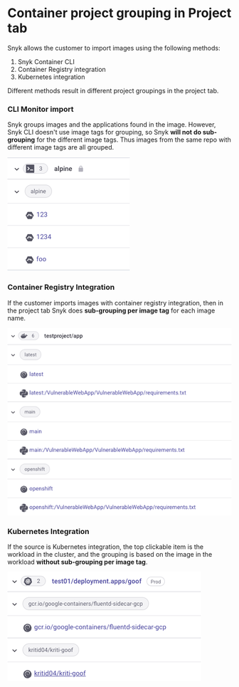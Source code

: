 # Container project grouping in Project tab

Snyk allows the customer to import images using the following methods:

1. Snyk Container CLI
2. Container Registry integration
3. Kubernetes integration

Different methods result in different project groupings in the project tab.

### CLI Monitor import

Snyk groups images and the applications found in the image. However, Snyk CLI doesn't use image tags for grouping, so Snyk **will not do sub-grouping** for the different image tags. Thus images from the same repo with different image tags are all grouped.

![](<../../../.gitbook/assets/image (7) (1).png>)

### Container Registry Integration

If the customer imports images with container registry integration, then in the project tab Snyk does **sub-grouping per image tag** for each image name.

![](<../../../.gitbook/assets/Screenshot 2022-08-23 at 15.13.18.png>)

### Kubernetes Integration

If the source is Kubernetes integration, the top clickable item is the workload in the cluster, and the grouping is based on the image in the workload **without sub-grouping per image tag**.

![](<../../../.gitbook/assets/Screenshot 2022-08-22 at 19.37.56.png>)
